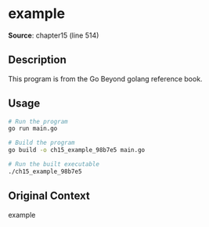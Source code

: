 # example

**Source**: chapter15 (line 514)

## Description

This program is from the Go Beyond golang reference book.

## Usage

```bash
# Run the program
go run main.go

# Build the program
go build -o ch15_example_98b7e5 main.go

# Run the built executable
./ch15_example_98b7e5
```

## Original Context

example
